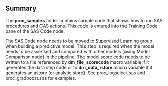 ## Summary
The **proc_samples** folder contains sample code that shows how to run SAS procedures and CAS actions.  This code is entered into the Training Code pane of the SAS Code node.

The SAS Code node needs to be moved to Supervised Learning group when building a predictive model. This step is required when the model needs to be assessed and compared with other models (using Model Comparison node) in the pipeline. The model score code needs to be written to a file referenced by **dm_file_scorecode** macro variable if it generates the data step code or to **dm_data_rstore** macro variable if it generates an astore (or analytic store). See proc_logselect.sas and proc_gradboost.sas for examples.